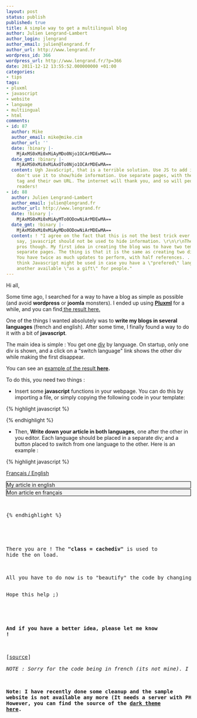 ```yaml
---
layout: post
status: publish
published: true
title: A simple way to get a multilingual blog
author: Julien Lengrand-Lambert
author_login: jlengrand
author_email: julien@lengrand.fr
author_url: http://www.lengrand.fr
wordpress_id: 366
wordpress_url: http://www.lengrand.fr/?p=366
date: 2011-12-12 13:55:52.000000000 +01:00
categories:
- tips
tags:
- pluxml
- javascript
- website
- language
- multiingual
- html
comments:
- id: 87
  author: Mike
  author_email: mike@mike.cim
  author_url: ''
  date: !binary |-
    MjAxMS0xMi0xMiAyMDo0Njo1OCArMDEwMA==
  date_gmt: !binary |-
    MjAxMS0xMi0xMiAxOTo0Njo1OCArMDEwMA==
  content: Ugh JavaScript, that is a terrible solution. Use JS to add interaction,
    don't use it to show/hide information. Use separate pages, with their own language
    tag and their own URL. The internet will thank you, and so will people using screen
    readers!
- id: 88
  author: Julien Lengrand-Lambert
  author_email: julien@lengrand.fr
  author_url: http://www.lengrand.fr
  date: !binary |-
    MjAxMS0xMi0xMiAyMTo0ODowNiArMDEwMA==
  date_gmt: !binary |-
    MjAxMS0xMi0xMiAyMDo0ODowNiArMDEwMA==
  content: ! "I agree on the fact that this is not the best trick ever used. As you
    say, javascript should not be used to hide information. \r\n\r\nThere are some
    pros though. My first idea in creating the blog was to have two templates and
    separate pages. The thing is that it is the same as creating two different blogs.
    You have twice as much updates to perform, with half references. . . \r\n\r\nI
    think Javascript might be used in case you have a \"prefered\" language, and make
    another available \"as a gift\" for people."
---
```

<!--:en-->Hi all,

Some time ago, I searched for a way to have a blog as simple as possible (and avoid <strong>wordpress</strong> or <strong>joomla</strong> monsters). I ended up using <strong><a title="pluxml" href="http://www.pluxml.org/">Pluxml</a></strong> for a while, and you can find<a title="pluxml here" href="http://www.lengrand.fr/pluxml/513/"> the result here</a><a title="pluxml here" href="http://www.lengrand.fr/pluxml/513/">.</a>

One of the things I wanted absolutely was to <strong>write my blogs in several languages</strong> (french and english). After some time, I finally found a way to do it with a bit of <strong>javascript</strong>.

The main idea is simple : You get one <a title="div" href="http://www.w3schools.com/tags/tag_div.asp" target="_blank">div</a> by language. On startup, only one div is shown, and a click on a "switch language" link shows the other div while making the first disappear.

You can see an <a title="result multilingual" href="http://lengrand.fr/pluxml/513/index.php?article2/new-article" target="_blank">example of the result </a><strong><a title="result multilingual" href="http://lengrand.fr/pluxml/513/index.php?article2/new-article" target="_blank">here</a>.</strong>

To do this, you need two things :
<ul>
	<li>Insert some <strong>javascript</strong> functions in your webpage. You can do this by importing a file, or simply copying the following code in your template:</li>
</ul>

{% highlight javascript %}

<!-- Script créé par KevBrok ;-) -->
<script type="text/javascript">// <![CDATA[
	/*
	* Montre / Cache un div
	*/
	function DivStatus( nom, numero )
		{
			var divID = nom + numero;
			if ( document.getElementById &amp;&amp; document.getElementById( divID ) ) // Pour les navigateurs récents
				{
					Pdiv = document.getElementById( divID );
					PcH = true;
		 		}
			else if ( document.all &amp;&amp; document.all[ divID ] ) // Pour les veilles versions
				{
					Pdiv = document.all[ divID ];
					PcH = true;
				}
			else if ( document.layers &amp;&amp; document.layers[ divID ] ) // Pour les très veilles versions
				{
					Pdiv = document.layers[ divID ];
					PcH = true;
				}
			else
				{

					PcH = false;
				}
			if ( PcH )
				{
					Pdiv.className = ( Pdiv.className == 'cachediv' ) ? '' : 'cachediv';
				}
		}

	/*
	* Inverse les divs: Cache les divs visible et montre le divs cachés :)
	*/
	function InverseTout( nom )
		{
			var NumDiv = 1;
			if ( document.getElementById ) // Pour les navigateurs récents
				{
					while ( document.getElementById( nom + NumDiv ) )
						{
							SetDiv = document.getElementById( nom + NumDiv );
							DivStatus( nom, NumDiv );
							NumDiv++;
						}
				}
			else if ( document.all ) // Pour les veilles versions
				{
					while ( document.all[ nom + NumDiv ] )
						{
							SetDiv = document.all[ nom + NumDiv ];
							DivStatus( nom, NumDiv );
							NumDiv++;
						}
				}
			else if ( document.layers ) // Pour les très veilles versions
				{
					while ( document.layers[ nom + NumDiv ] )
						{
							SetDiv = document.layers[ nom + NumDiv ];
							DivStatus( nom, NumDiv );
							NumDiv++;
						}
				}
		}
// ]]></script>

{% endhighlight %}

<ul>
	<li>Then, <strong>Write down your article in both languages</strong>, one after the other in you editor. Each language should be placed in a separate div; and a button placed to switch from one language to the other. Here is an example :</li>
</ul>

{% highlight javascript %}

<a href="javascript:InverseTout( 'mondiv' )">Français / English</a></pre>
<div id="mondiv1" class="cachediv">
<div style="border: 1px solid black; background-color: whitesmoke; margin-bottom: 2px;">My article in english</div>
</div>
<div id="mondiv2">
<div style="border: 1px solid black; background-color: whitesmoke; margin-bottom: 2px;">Mon article en français</div>
</div>
<pre>

{% endhighlight %}

<div>

There you are ! The<strong> "class = cachediv"</strong> is used to hide the on load.

</div>
All you have to do now is to "beautify" the code by changing the link into a flag, and enhance the way div are displayed.The bad thing is you will have some javascript code in your articles, and both languages are present on the same page.

Hope this help ;)
<div>

<strong>And if you have a better idea, please let me know !</strong>

</div>
<div>[<a title="source" href="http://www.editeurjavascript.com/scripts/scripts_navigation_3_182.php" target="_blank">source</a>]</div>
<div><em>NOTE : Sorry for the code being in french (its not mine). I could take some time to translate it if you want :) </em></div>

<strong>Note: I have recently done some cleanup and the sample website is not available any more (It needs a server with PHP to run). However, you can find the source of the [dark theme here](https://github.com/jlengrand/pluxml_theme_darkFuture).</strong>